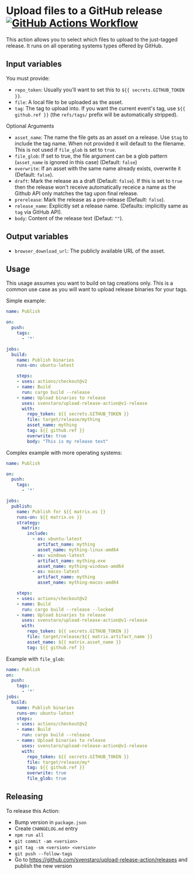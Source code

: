 # Upload files to a GitHub release [![GitHub Actions Workflow](https://github.com/svenstaro/upload-release-action/workflows/PR%20Checks/badge.svg)](https://github.com/svenstaro/upload-release-action/actions)

This action allows you to select which files to upload to the just-tagged release.
It runs on all operating systems types offered by GitHub.

## Input variables

You must provide:

- `repo_token`: Usually you'll want to set this to `${{ secrets.GITHUB_TOKEN }}`.
- `file`: A local file to be uploaded as the asset.
- `tag`: The tag to upload into. If you want the current event's tag, use `${{ github.ref }}` (the `refs/tags/` prefix will be automatically stripped).

Optional Arguments

- `asset_name`: The name the file gets as an asset on a release. Use `$tag` to include the tag name. When not provided it will default to the filename.
                This is not used if `file_glob` is set to `true`.
- `file_glob`: If set to true, the file argument can be a glob pattern (`asset_name` is ignored in this case) (Default: `false`)
- `overwrite`: If an asset with the same name already exists, overwrite it (Default: `false`).
- `draft`: Mark the release as a draft (Default: `false`). If this is set to `true` then the release won't receive automatically receice a name as the
           Github API only matches the tag upon final release.
- `prerelease`: Mark the release as a pre-release (Default: `false`).
- `release_name`: Explicitly set a release name. (Defaults: implicitly same as `tag` via GitHub API).
- `body`: Content of the release text (Defaut: `""`).

## Output variables

- `browser_download_url`: The publicly available URL of the asset.

## Usage

This usage assumes you want to build on tag creations only.
This is a common use case as you will want to upload release binaries for your tags.

Simple example:

```yaml
name: Publish

on:
  push:
    tags:
      - '*'

jobs:
  build:
    name: Publish binaries
    runs-on: ubuntu-latest

    steps:
    - uses: actions/checkout@v2
    - name: Build
      run: cargo build --release
    - name: Upload binaries to release
      uses: svenstaro/upload-release-action@v1-release
      with:
        repo_token: ${{ secrets.GITHUB_TOKEN }}
        file: target/release/mything
        asset_name: mything
        tag: ${{ github.ref }}
        overwrite: true
        body: "This is my release text"
```

Complex example with more operating systems:

```yaml
name: Publish

on:
  push:
    tags:
      - '*'

jobs:
  publish:
    name: Publish for ${{ matrix.os }}
    runs-on: ${{ matrix.os }}
    strategy:
      matrix:
        include:
          - os: ubuntu-latest
            artifact_name: mything
            asset_name: mything-linux-amd64
          - os: windows-latest
            artifact_name: mything.exe
            asset_name: mything-windows-amd64
          - os: macos-latest
            artifact_name: mything
            asset_name: mything-macos-amd64

    steps:
    - uses: actions/checkout@v2
    - name: Build
      run: cargo build --release --locked
    - name: Upload binaries to release
      uses: svenstaro/upload-release-action@v1-release
      with:
        repo_token: ${{ secrets.GITHUB_TOKEN }}
        file: target/release/${{ matrix.artifact_name }}
        asset_name: ${{ matrix.asset_name }}
        tag: ${{ github.ref }}
```

Example with `file_glob`:
```yaml
name: Publish
on:
  push:
    tags:
      - '*'
jobs:
  build:
    name: Publish binaries
    runs-on: ubuntu-latest
    steps:
    - uses: actions/checkout@v2
    - name: Build
      run: cargo build --release
    - name: Upload binaries to release
      uses: svenstaro/upload-release-action@v1-release
      with:
        repo_token: ${{ secrets.GITHUB_TOKEN }}
        file: target/release/my*
        tag: ${{ github.ref }}
        overwrite: true
        file_glob: true
```

## Releasing

To release this Action:

- Bump version in `package.json`
- Create `CHANGELOG.md` entry
- `npm run all`
- `git commit -am <version>`
- `git tag -sm <version> <version>`
- `git push --follow-tags`
- Go to https://github.com/svenstaro/upload-release-action/releases and publish the new version
